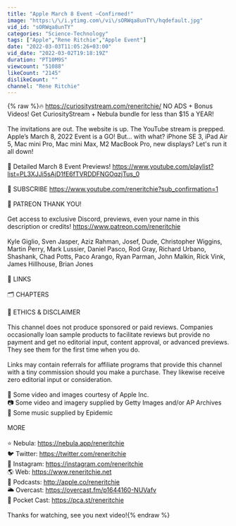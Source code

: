 ```yaml
---
title: "Apple March 8 Event —Confirmed!"
image: "https:\/\/i.ytimg.com\/vi\/sORWqa8unTY\/hqdefault.jpg"
vid_id: "sORWqa8unTY"
categories: "Science-Technology"
tags: ["Apple","Rene Ritchie","Apple Event"]
date: "2022-03-03T11:05:26+03:00"
vid_date: "2022-03-02T19:18:19Z"
duration: "PT10M9S"
viewcount: "51088"
likeCount: "2145"
dislikeCount: ""
channel: "Rene Ritchie"
---
```

{% raw %}🔥 <a rel="nofollow" target="blank" href="https://curiositystream.com/reneritchie/">https://curiositystream.com/reneritchie/</a> NO ADS + Bonus Videos! Get CuriosityStream + Nebula bundle for less than $15 a YEAR! <br /><br />The invitations are out. The website is up. The YouTube stream is prepped. Apple’s March 8, 2022 Event is a GO! But... with what? iPhone SE 3, iPad Air 5, Mac mini Pro, Mac mini Max, M2 MacBook Pro, new displays? Let's run it all down!<br /><br />🚀 Detailed March 8 Event Previews! <a rel="nofollow" target="blank" href="https://www.youtube.com/playlist?list=PL3XJJi5sAjD1fE6fTVRDDFNGOqzjTus_0">https://www.youtube.com/playlist?list=PL3XJJi5sAjD1fE6fTVRDDFNGOqzjTus_0</a><br /><br />🔔 SUBSCRIBE  <a rel="nofollow" target="blank" href="https://www.youtube.com/reneritchie?sub_confirmation=1">https://www.youtube.com/reneritchie?sub_confirmation=1</a><br /><br />🙏  PATREON THANK YOU!<br /><br />Get access to exclusive Discord, previews, even your name in this description or credits! <a rel="nofollow" target="blank" href="https://www.patreon.com/reneritchie">https://www.patreon.com/reneritchie</a> <br /><br />Kyle Giglio, Sven Jasper, Aziz Rahman, Josef, Dude, Christopher Wiggins, Martin Perry, Mark Lussier, Daniel Pasco, Rod Gray, Richard Urbano, Shashank, Chad Potts, Paco Arango, Ryan Parman, John Malkin, Rick Vink, James Hillhouse, Brian Jones<br /><br />🔗 LINKS<br /><br />🗂 CHAPTERS<br /><br />🚨 ETHICS &amp; DISCLAIMER<br /><br />This channel does not produce sponsored or paid reviews. Companies occasionally loan sample products to facilitate reviews but provide no payment and get no editorial input, content approval, or advanced previews. They see them for the first time when you do. <br /><br />Links may contain referrals for affiliate programs that provide this channel with a tiny commission should you make a purchase. They likewise receive zero editorial input or consideration.<br /><br />🍎 Some video and images courtesy of Apple Inc.<br />📷 Some video and imagery supplied by Getty Images and/or AP Archives<br />🎸 Some music supplied by Epidemic<br /><br />MORE<br /><br />⭐️ Nebula: <a rel="nofollow" target="blank" href="https://nebula.app/reneritchie">https://nebula.app/reneritchie</a><br />🐦 Twitter: <a rel="nofollow" target="blank" href="https://twitter.com/reneritchie">https://twitter.com/reneritchie</a><br />📸 Instagram: <a rel="nofollow" target="blank" href="https://instagram.com/reneritchie">https://instagram.com/reneritchie</a><br />🌎 Web: <a rel="nofollow" target="blank" href="https://www.reneritchie.net">https://www.reneritchie.net</a><br />🍎 Podcasts: <a rel="nofollow" target="blank" href="http://apple.co/reneritchie">http://apple.co/reneritchie</a><br />🌥 Overcast: <a rel="nofollow" target="blank" href="https://overcast.fm/p1644160-NUVafv">https://overcast.fm/p1644160-NUVafv</a><br />👖 Pocket Cast: <a rel="nofollow" target="blank" href="https://pca.st/reneritchie">https://pca.st/reneritchie</a><br /><br />Thanks for watching, see you next video!{% endraw %}

